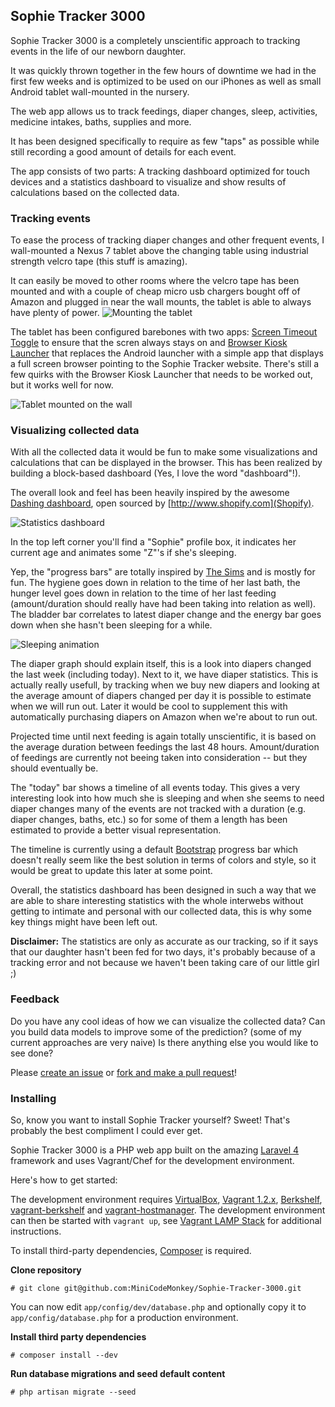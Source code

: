 ## Sophie Tracker 3000

Sophie Tracker 3000 is a completely unscientific approach to tracking events in the life of our newborn daughter.

It was quickly thrown together in the few hours of downtime we had in the first few weeks and is optimized to be used on our iPhones as well as small Android tablet wall-mounted in the nursery.

The web app allows us to track feedings, diaper changes, sleep, activities, medicine intakes, baths, supplies and more.

It has been designed specifically to require as few "taps" as possible while still recording a good amount of details for each event.

The app consists of two parts: A tracking dashboard optimized for touch devices and a statistics dashboard to visualize and show results of calculations based on the collected data.

### Tracking events

To ease the process of tracking diaper changes and other frequent events, I wall-mounted a Nexus 7 tablet above the changing table using industrial strength velcro tape (this stuff is amazing).

It can easily be moved to other rooms where the velcro tape has been mounted and with a couple of cheap micro usb chargers bought off of Amazon and plugged in near the wall mounts, the tablet is able to always have plenty of power.
![Mounting the tablet](http://i.imgur.com/UAOMHMV.jpg "Mounting the tablet")

The tablet has been configured barebones with two apps: [Screen Timeout Toggle](https://play.google.com/store/apps/details?id=com.chemdroid.screentimeouttoggle) to ensure that the scren always stays on and [Browser Kiosk Launcher](https://play.google.com/store/apps/details?id=com.droidhoster.launcher) that replaces the Android launcher with a simple app that displays a full screen browser pointing to the Sophie Tracker website. There's still a few quirks with the Browser Kiosk Launcher that needs to be worked out, but it works well for now.

![Tablet mounted on the wall](http://i.imgur.com/3ZrKWS4.jpg "Tablet mounted on the wall")

### Visualizing collected data
With all the collected data it would be fun to make some visualizations and calculations that can be displayed in the browser. This has been realized by building a block-based dashboard (Yes, I love the word "dashboard"!).

The overall look and feel has been heavily inspired by the awesome [Dashing dashboard](http://shopify.github.io/dashing/), open sourced by [http://www.shopify.com](Shopify).

![Statistics dashboard](http://i.imgur.com/iKccwAs.jpg "Statistics dashboard")

In the top left corner you'll find a "Sophie" profile box, it indicates her current age and animates some "Z"'s if she's sleeping.

Yep, the "progress bars" are totally inspired by [The Sims](http://www.thesims.com) and is mostly for fun. The hygiene goes down in relation to the time of her last bath, the hunger level goes down in relation to the time of her last feeding (amount/duration should really have had been taking into relation as well). The bladder bar correlates to latest diaper change and the energy bar goes down when she hasn't been sleeping for a while.

![Sleeping animation](http://i.imgur.com/hADESnW.jpg)

The diaper graph should explain itself, this is a look into diapers changed the last week (including today). Next to it, we have diaper statistics. This is actually really usefull, by tracking when we buy new diapers and looking at the average amount of diapers changed per day it is possible to estimate when we will run out. Later it would be cool to supplement this with automatically purchasing diapers on Amazon when we're about to run out.

Projected time until next feeding is again totally unscientific, it is based on the average duration between feedings the last 48 hours. Amount/duration of feedings are currently not beeing taken into consideration -- but they should eventually be.

The "today" bar shows a timeline of all events today. This gives a very interesting look into how much she is sleeping and when she seems to need diaper changes many of the events are not tracked with a duration (e.g. diaper changes, baths, etc.) so for some of them a length has been estimated to provide a better visual representation.

The timeline is currently using a default [Bootstrap](http://getbootstrap.com) progress bar which doesn't really seem like the best solution in terms of colors and style, so it would be great to update this later at some point.

Overall, the statistics dashboard has been designed in such a way that we are able to share interesting statistics with the whole interwebs without getting to intimate and personal with our collected data, this is why some key things might have been left out.

**Disclaimer:** The statistics are only as accurate as our tracking, so if it says that our daughter hasn't been fed for two days, it's probably because of a tracking error and not because we haven't been taking care of our little girl ;)

### Feedback
Do you have any cool ideas of how we can visualize the collected data? Can you build data models to improve some of the prediction? (some of my current approaches are very naive) Is there anything else you would like to see done?

Please [create an issue](https://github.com/MiniCodeMonkey/Sophie-Tracker-3000/issues/new) or [fork and make a pull request](https://help.github.com/articles/using-pull-requests)!

### Installing
So, know you want to install Sophie Tracker yourself? Sweet! That's probably the best compliment I could ever get.

Sophie Tracker 3000 is a PHP web app built on the amazing [Laravel 4](http://laravel.com) framework and uses Vagrant/Chef for the development environment.

Here's how to get started:

The development environment requires [VirtualBox](https://www.virtualbox.org), [Vagrant 1.2.x](http://vagrantup.com), [Berkshelf](http://berkshelf.com), [vagrant-berkshelf](https://github.com/riotgames/vagrant-berkshelf) and [vagrant-hostmanager](https://github.com/smdahlen/vagrant-hostmanager).
The development environment can then be started with `vagrant up`, see [Vagrant LAMP Stack](https://github.com/MiniCodeMonkey/Vagrant-LAMP-Stack) for additional instructions.

To install third-party dependencies, [Composer](http://getcomposer.org) is required.

**Clone repository**

	# git clone git@github.com:MiniCodeMonkey/Sophie-Tracker-3000.git

You can now edit `app/config/dev/database.php` and optionally copy it to `app/config/database.php` for a production environment.

**Install third party dependencies**

	# composer install --dev

**Run database migrations and seed default content**

	# php artisan migrate --seed
